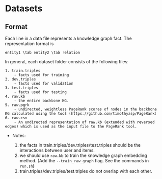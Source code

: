 # Datasets

## Format

Each line in a data file represents a knowledge graph fact. The representation format is

    entity1 \tab entity2 \tab relation

In general, each dataset folder consists of the following files:
  
    1. train.triples 
        - facts used for training 
    2. dev.triples 
        - facts used for validation
    3. test.triples 
        - facts used for testing
    4. raw.kb 
        - the entire backbone KG.
    5. raw.pgrk
        - undirected, weightless PageRank scores of nodes in the backbone KG calculated using the tool (https://github.com/timothyasp/PageRank) 
    6. raw.csv
        - An undirected representation of raw.kb (extended with reversed edges) which is used as the input file to the PageRank tool. 

* Notes: 

    1. the facts in train.triples/dev.triples/test.triples should be the interactions between user and items.
    2. we should use `raw.kb` to train the knowledge graph embedding method. (Add the `--train_raw_graph` flag. See the commands in `run.sh`)
    3. train.triples/dev.triples/test.triples do not overlap with each other.
